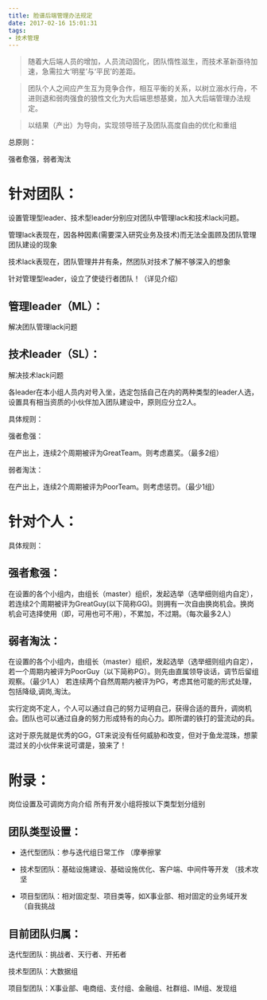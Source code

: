 ```yaml
---
title: 脸谱后端管理办法规定
date: 2017-02-16 15:01:31
tags: 
- 技术管理
---
```



> 随着大后端人员的增加，人员流动固化，团队惰性滋生，而技术革新亟待加速，急需拉大‘明星’与‘平民’的差距。

> 团队个人之间应产生互为竞争合作，相互平衡的关系，以树立溺水行舟，不进则退和弱肉强食的狼性文化为大后端思想基奠，加入大后端管理办法规定。

> 以结果（产出）为导向，实现领导班子及团队高度自由的优化和重组

总原则：

强者愈强，弱者淘汰

# 针对团队：
设置管理型leader、技术型leader分别应对团队中管理lack和技术lack问题。

管理lack表现在，因各种因素(需要深入研究业务及技术)而无法全面顾及团队管理团队建设的现象

技术lack表现在，团队管理井井有条，然团队对技术了解不够深入的想象

针对管理型leader，设立了使徒行者团队！（详见介绍）

## 管理leader（ML）：
解决团队管理lack问题

## 技术leader（SL）：
解决技术lack问题

各leader在本小组人员内对号入坐，选定包括自己在内的两种类型的leader人选，设置具有相当资质的小伙伴加入团队建设中，原则应分立2人。

具体规则：

强者愈强：

在产出上，连续2个周期被评为GreatTeam。则考虑嘉奖。（最多2组）

弱者淘汰：

在产出上，连续2个周期被评为PoorTeam。则考虑惩罚。（最少1组）

# 针对个人：
具体规则：

## 强者愈强：

在设置的各个小组内，由组长（master）组织，发起选举（选举细则组内自定），若连续2个周期被评为GreatGuy(以下简称GG)。则拥有一次自由换岗机会。换岗机会可选择使用（即，可用也可不用），不累加，不过期。（每次最多2人）

## 弱者淘汰：

在设置的各个小组内，由组长（master）组织，发起选举（选举细则组内自定），若一个周期内被评为PoorGuy（以下简称PG）。则先由直属领导谈话，调节后留组观察。（最少1人）
若连续两个自然周期内被评为PG，考虑其他可能的形式处理，包括降级,调岗,淘汰。

实行定岗不定人，个人可以通过自己的努力证明自己，获得合适的晋升，调岗机会。团队也可以通过自身的努力形成特有的向心力。即所谓的铁打的营流动的兵。

这对于原先就是优秀的GG，GT来说没有任何威胁和改变，但对于鱼龙混珠，想蒙混过关的小伙伴来说可谓是，狼来了！
# 附录：

岗位设置及可调岗方向介绍
所有开发小组将按以下类型划分组别

## 团队类型设置：

* 迭代型团队：参与迭代组日常工作 （摩拳擦掌

* 技术型团队：基础设施建设、基础设施优化、客户端、中间件等开发 （技术攻坚

* 项目型团队：相对固定型、项目类等，如X事业部、相对固定的业务域开发 （自我挑战

## 目前团队归属：

迭代型团队：挑战者、天行者、开拓者

技术型团队：大数据组

项目型团队：X事业部、电商组、支付组、金融组、社群组、IM组、发现组

